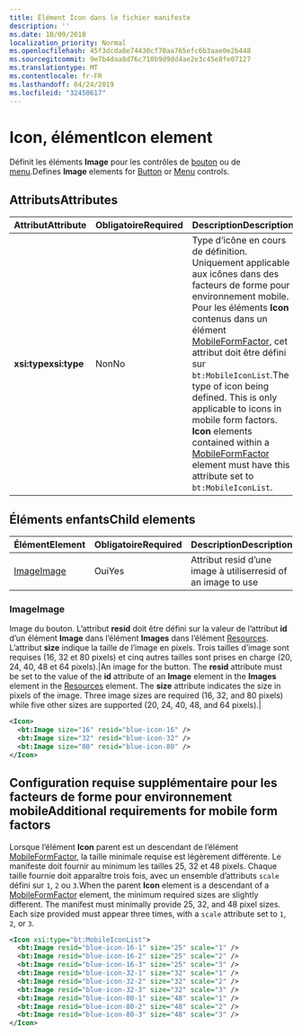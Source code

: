 ```yaml
---
title: Élément Icon dans le fichier manifeste
description: ''
ms.date: 10/09/2018
localization_priority: Normal
ms.openlocfilehash: 45f3dcda8e74430cf70aa765efc6b3aae0e2b448
ms.sourcegitcommit: 9e7b4daa8d76c710b9d9dd4ae2e3c45e8fe07127
ms.translationtype: MT
ms.contentlocale: fr-FR
ms.lasthandoff: 04/24/2019
ms.locfileid: "32450617"
---
```

# <a name="icon-element"></a><span data-ttu-id="5e9ba-102">Icon, élément</span><span class="sxs-lookup"><span data-stu-id="5e9ba-102">Icon element</span></span>

<span data-ttu-id="5e9ba-103">Définit les éléments **Image** pour les contrôles de [bouton](control.md#button-control) ou de [menu](control.md#menu-dropdown-button-controls).</span><span class="sxs-lookup"><span data-stu-id="5e9ba-103">Defines **Image** elements for [Button](control.md#button-control) or [Menu](control.md#menu-dropdown-button-controls) controls.</span></span>

## <a name="attributes"></a><span data-ttu-id="5e9ba-104">Attributs</span><span class="sxs-lookup"><span data-stu-id="5e9ba-104">Attributes</span></span>

|  <span data-ttu-id="5e9ba-105">Attribut</span><span class="sxs-lookup"><span data-stu-id="5e9ba-105">Attribute</span></span>  |  <span data-ttu-id="5e9ba-106">Obligatoire</span><span class="sxs-lookup"><span data-stu-id="5e9ba-106">Required</span></span>  |  <span data-ttu-id="5e9ba-107">Description</span><span class="sxs-lookup"><span data-stu-id="5e9ba-107">Description</span></span>  |
|:-----|:-----|:-----|
|  <span data-ttu-id="5e9ba-108">**xsi:type**</span><span class="sxs-lookup"><span data-stu-id="5e9ba-108">**xsi:type**</span></span>  |  <span data-ttu-id="5e9ba-109">Non</span><span class="sxs-lookup"><span data-stu-id="5e9ba-109">No</span></span>  | <span data-ttu-id="5e9ba-p101">Type d’icône en cours de définition. Uniquement applicable aux icônes dans des facteurs de forme pour environnement mobile. Pour les éléments **Icon** contenus dans un élément [MobileFormFactor](mobileformfactor.md), cet attribut doit être défini sur `bt:MobileIconList`.</span><span class="sxs-lookup"><span data-stu-id="5e9ba-p101">The type of icon being defined. This is only applicable to icons in mobile form factors. **Icon** elements contained within a [MobileFormFactor](mobileformfactor.md) element must have this attribute set to `bt:MobileIconList`.</span></span> |

## <a name="child-elements"></a><span data-ttu-id="5e9ba-113">Éléments enfants</span><span class="sxs-lookup"><span data-stu-id="5e9ba-113">Child elements</span></span>

|  <span data-ttu-id="5e9ba-114">Élément</span><span class="sxs-lookup"><span data-stu-id="5e9ba-114">Element</span></span> |  <span data-ttu-id="5e9ba-115">Obligatoire</span><span class="sxs-lookup"><span data-stu-id="5e9ba-115">Required</span></span>  |  <span data-ttu-id="5e9ba-116">Description</span><span class="sxs-lookup"><span data-stu-id="5e9ba-116">Description</span></span>  |
|:-----|:-----|:-----|
|  [<span data-ttu-id="5e9ba-117">Image</span><span class="sxs-lookup"><span data-stu-id="5e9ba-117">Image</span></span>](#image)        | <span data-ttu-id="5e9ba-118">Oui</span><span class="sxs-lookup"><span data-stu-id="5e9ba-118">Yes</span></span> |   <span data-ttu-id="5e9ba-119">Attribut resid d’une image à utiliser</span><span class="sxs-lookup"><span data-stu-id="5e9ba-119">resid of an image to use</span></span>         |

### <a name="image"></a><span data-ttu-id="5e9ba-120">Image</span><span class="sxs-lookup"><span data-stu-id="5e9ba-120">Image</span></span>

<span data-ttu-id="5e9ba-p102">Image du bouton. L’attribut  **resid** doit être défini sur la valeur de l’attribut **id** d’un élément **Image** dans l’élément **Images** dans l’élément [Resources](resources.md). L’attribut **size** indique la taille de l’image en pixels. Trois tailles d’image sont requises (16, 32 et 80 pixels) et cinq autres tailles sont prises en charge (20, 24, 40, 48 et 64 pixels).|</span><span class="sxs-lookup"><span data-stu-id="5e9ba-p102">An image for the button. The  **resid** attribute must be set to the value of the **id** attribute of an **Image** element in the **Images** element in the [Resources](resources.md) element. The **size** attribute indicates the size in pixels of the image. Three image sizes are required (16, 32, and 80 pixels) while five other sizes are supported (20, 24, 40, 48, and 64 pixels).|</span></span>

```xml
<Icon>
  <bt:Image size="16" resid="blue-icon-16" />
  <bt:Image size="32" resid="blue-icon-32" />
  <bt:Image size="80" resid="blue-icon-80" />
</Icon>
```

## <a name="additional-requirements-for-mobile-form-factors"></a><span data-ttu-id="5e9ba-125">Configuration requise supplémentaire pour les facteurs de forme pour environnement mobile</span><span class="sxs-lookup"><span data-stu-id="5e9ba-125">Additional requirements for mobile form factors</span></span>

<span data-ttu-id="5e9ba-p103">Lorsque l’élément **Icon** parent est un descendant de l’élément [MobileFormFactor](mobileformfactor.md), la taille minimale requise est légèrement différente. Le manifeste doit fournir au minimum les tailles 25, 32 et 48 pixels. Chaque taille fournie doit apparaître trois fois, avec un ensemble d’attributs `scale` défini sur `1`, `2` ou `3`.</span><span class="sxs-lookup"><span data-stu-id="5e9ba-p103">When the parent **Icon** element is a descendant of a [MobileFormFactor](mobileformfactor.md) element, the minimum required sizes are slightly different. The manifest must minimally provide 25, 32, and 48 pixel sizes. Each size provided must appear three times, with a `scale` attribute set to `1`, `2`, or `3`.</span></span>

```xml
<Icon xsi:type="bt:MobileIconList">
  <bt:Image resid="blue-icon-16-1" size="25" scale="1" />
  <bt:Image resid="blue-icon-16-2" size="25" scale="2" />
  <bt:Image resid="blue-icon-16-3" size="25" scale="3" />
  <bt:Image resid="blue-icon-32-1" size="32" scale="1" />
  <bt:Image resid="blue-icon-32-2" size="32" scale="2" />
  <bt:Image resid="blue-icon-32-3" size="32" scale="3" />
  <bt:Image resid="blue-icon-80-1" size="48" scale="1" />
  <bt:Image resid="blue-icon-80-2" size="48" scale="2" />
  <bt:Image resid="blue-icon-80-3" size="48" scale="3" />
</Icon>
```
